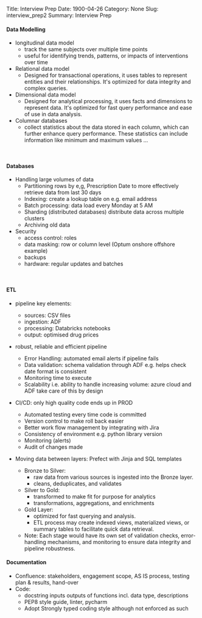 Title: Interview Prep
Date: 1900-04-26
Category: None
Slug: interview_prep2
Summary: Interview Prep

#### Data Modelling

* longitudinal data model
    - track the same subjects over multiple time points
    - useful for identifying trends, patterns, or impacts of interventions over time
* Relational data model
    - Designed for transactional operations, it uses tables to represent entities and their relationships. It's optimized for data integrity and complex queries.
* Dimensional data model
    - Designed for analytical processing, it uses facts and dimensions to represent data. It's optimized for fast query performance and ease of use in data analysis.
* Columnar databases
    - collect statistics about the data stored in each column, which can further enhance query performance. These statistics can include information like minimum and maximum values …

<br>

#### Databases

* Handling large volumes of data
    - Partitioning rows by e,g, Prescription Date to more effectively retrieve data from last 30 days 
    - Indexing: create a lookup table on e.g. email address
    - Batch processing: data load every Monday at 5 AM
    - Sharding (distributed databases) distribute data across multiple clusters
    - Archiving old data
* Security
    - access control: roles 
    - data masking: row or column level (Optum onshore offshore example)
    - backups
    - hardware: regular updates and batches

<br>

#### ETL

* pipeline key elements: 
    - sources: CSV files
    - ingestion: ADF
    - processing: Databricks notebooks
    - output: optimised drug prices
* robust, reliable and efficient pipeline
    - Error Handling: automated email alerts if pipeline fails
    - Data validation: schema validation through ADF e.g. helps check date format is consistent
    - Monitoring time to execute
    - Scalability i.e. ability to handle increasing volume: azure cloud and ADF take care of this by design
* CI/CD: only high quality code ends up in PROD
    - Automated testing every time code is committed
    - Version control to make roll back easier
    - Better work flow management by integrating with Jira
    - Consistency of environment e.g. python library version
    - Monitoring (alerts)
    - Audit of changes made 

* Moving data between layers: Prefect with Jinja and SQL templates
  - Bronze to Silver:		
    + raw data from various sources is ingested into the Bronze layer. 
    + cleans, deduplicates, and validates
  - Silver to Gold: 
    + transformed to make fit for purpose for analytics
    + transformations, aggregations, and enrichments
  - Gold Layer: 
    + optimized for fast querying and analysis. 
    + ETL process may create indexed views, materialized views, or summary tables to facilitate quick data retrieval.
  - Note: Each stage would have its own set of validation checks, error-handling mechanisms, and monitoring to ensure data integrity and pipeline robustness.

#### Documentation

* Confluence: stakeholders, engagement scope, AS IS process, testing plan & results, hand-over
* Code: 
    - docstring inputs outputs of functions incl. data type, descriptions 
    - PEP8 style guide, linter, pycharm
    - Adopt Strongly typed coding style although not enforced as such


